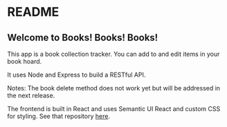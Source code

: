 # README

Welcome to Books! Books! Books!
-------

This app is a book collection tracker. You can add to and edit items in your book hoard. 

It uses Node and Express to build a RESTful API.

Notes:
The book delete method does not work yet but will be addressed in the next release.

The frontend is built in React and uses Semantic UI React and custom CSS for styling. See that repository [here](https://github.com/koberlander/book-app-frontend).
